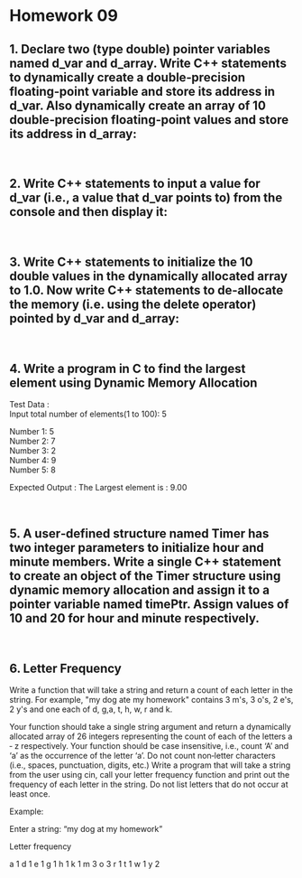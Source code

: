 # Homework 09 
## 1. Declare two (type double) pointer variables named d_var and d_array. Write C++ statements to dynamically create a double‐precision floating‐point variable and store its address in d_var. Also dynamically create an array of 10 double‐precision floating‐point values and store its address in d_array: 
<br>

## 2. Write C++ statements to input a value for d_var (i.e., a value that d_var points to) from the console and then display it: 
<br>

## 3. Write C++ statements to initialize the 10 double values in the     dynamically allocated array to 1.0. Now write C++ statements to de‐allocate the memory (i.e. using the delete operator) pointed by d_var and d_array: 
<br>

## 4. Write a program in C to find the largest element using Dynamic Memory Allocation 
Test Data :  
Input total number of elements(1 to 100): 5  

Number 1: 5  
Number 2: 7  
Number 3: 2  
Number 4: 9  
Number 5: 8 

Expected Output : 
The Largest element is :  9.00  

<br>

## 5. A user‐defined structure named Timer has two integer parameters to initialize hour and minute members. Write a single C++ statement to create an object of the Timer structure using dynamic memory allocation and assign it to a pointer variable named timePtr. Assign values of 10 and 20 for hour and minute respectively. 

<br>

## 6. Letter Frequency 
Write a function that will take a string and return a count of each letter in the string. For example, "my dog ate my homework" contains 3 m's, 3 o's, 2 e's, 2 y's and one each of d, g,a, t, h, w, r and k. 

Your function should take a single string argument and return a dynamically allocated array of 26 integers representing the count of each of the letters a ‐ z respectively. Your function should be case insensitive, i.e., count ‘A’ and ‘a’ as the occurrence of the letter ‘a’. Do not count non‐letter characters (i.e., spaces, punctuation, digits, etc.) Write a program that will take a string from the user using cin, call your letter frequency function and print out the frequency of each letter in the string. Do not list letters that do not occur at least once. 

Example: 

Enter a string: “my dog at my homework” 

Letter frequency 

a 1 
d 1 
e 1 
g 1 
h 1 
k 1 
m 3 
o 3 
r 1 
t 1 
w 1 
y 2 
   